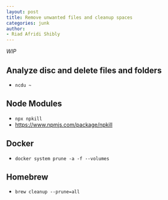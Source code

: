```yaml
---
layout: post
title: Remove unwanted files and cleanup spaces
categories: junk
author:
- Riad Afridi Shibly
---
```


_WIP_

## Analyze disc and delete files and folders

- `ncdu ~`

## Node Modules

- `npx npkill`
- https://www.npmjs.com/package/npkill


## Docker

- `docker system prune -a -f --volumes`

## Homebrew

- `brew cleanup --prune=all`
